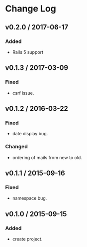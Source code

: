 # Change Log

## v0.2.0 / 2017-06-17
### Added
- Rails 5 support

## v0.1.3 / 2017-03-09
### Fixed
- csrf issue.

## v0.1.2 / 2016-03-22
### Fixed
- date display bug.

### Changed
- ordering of mails from new to old.

## v0.1.1 / 2015-09-16
### Fixed
- namespace bug.

## v0.1.0 / 2015-09-15
### Added
- create project.
